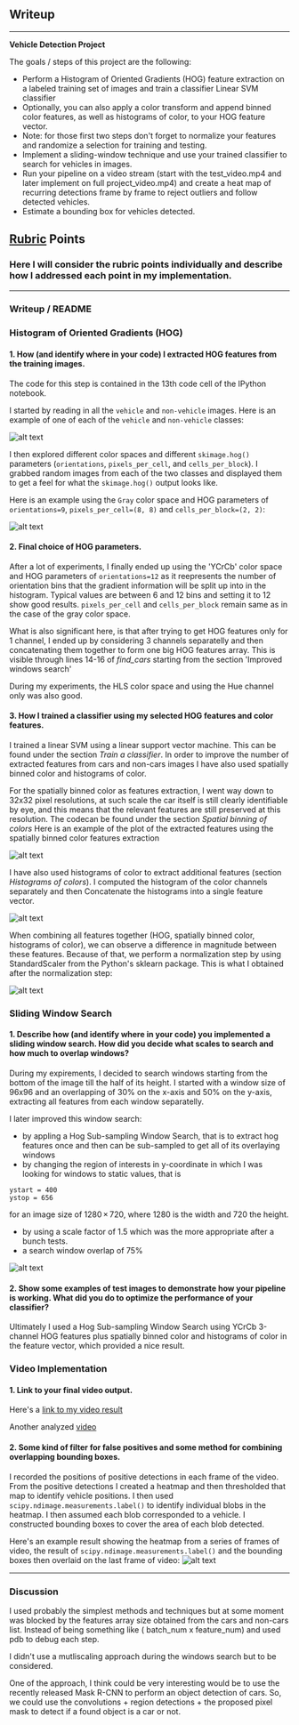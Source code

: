 ## Writeup 

---

**Vehicle Detection Project**

The goals / steps of this project are the following:

* Perform a Histogram of Oriented Gradients (HOG) feature extraction on a labeled training set of images and train a classifier Linear SVM classifier
* Optionally, you can also apply a color transform and append binned color features, as well as histograms of color, to your HOG feature vector. 
* Note: for those first two steps don't forget to normalize your features and randomize a selection for training and testing.
* Implement a sliding-window technique and use your trained classifier to search for vehicles in images.
* Run your pipeline on a video stream (start with the test_video.mp4 and later implement on full project_video.mp4) and create a heat map of recurring detections frame by frame to reject outliers and follow detected vehicles.
* Estimate a bounding box for vehicles detected.

[//]: # (Image References)
[image1]: ./output_images/car_notcar_example.png
[image2]: ./output_images/hog_visualization.png
[image3]: ./output_images/spatially_binned_feature.png
[image4]: ./output_images/histogram_colors.png
[image5]: ./output_images/normalized_features.png
[image6]: ./output_images/hog_subsampling_window_search.png
[image7]: ./output_images/car_positions.png


## [Rubric](https://review.udacity.com/#!/rubrics/513/view) Points
### Here I will consider the rubric points individually and describe how I addressed each point in my implementation.  

---
### Writeup / README


### Histogram of Oriented Gradients (HOG)

#### 1. How (and identify where in your code) I extracted HOG features from the training images.

The code for this step is contained in the 13th code cell of the IPython notebook.  

I started by reading in all the `vehicle` and `non-vehicle` images.  Here is an example of one of each of the `vehicle` and `non-vehicle` classes:

![alt text][image1]

I then explored different color spaces and different `skimage.hog()` parameters (`orientations`, `pixels_per_cell`, and `cells_per_block`).  I grabbed random images from each of the two classes and displayed them to get a feel for what the `skimage.hog()` output looks like.

Here is an example using the `Gray` color space and HOG parameters of `orientations=9`, `pixels_per_cell=(8, 8)` and `cells_per_block=(2, 2)`:


![alt text][image2]


#### 2. Final choice of HOG parameters.

After a lot of experiments, I finally ended up using the 'YCrCb' color space and HOG parameters of `orientations=12` as it reepresents the number of orientation bins that the gradient information will be split up into in the histogram. Typical values are between 6 and 12 bins and setting it to 12 show good results.  `pixels_per_cell` and  `cells_per_block` remain same as in the case of the gray color space.

What is also significant here, is that after trying to get HOG features only for 1 channel, I ended up by considering 3 channels separatelly and then concatenating them together to form one big HOG features array.
This is visible through lines 14-16 of *find_cars* starting from the section 'Improved windows search'

During my experiments, the HLS color space and using the Hue channel only was also good.


#### 3. How I trained a classifier using my selected HOG features and color features.

I trained a linear SVM using a linear support vector machine. This can be found under the section *Train a classifier*.
In order to improve the number of extracted features from cars and non-cars images I have also used spatially binned color and histograms of color.

For the spatially binned color as features extraction, I went way down to 32x32 pixel resolutions, at such scale the car itself is still clearly identifiable by eye, and this means that the relevant features are still preserved at this resolution. The codecan be found under the section *Spatial binning of colors* Here is an example of the plot of the extracted features using the spatially binned color features extraction

![alt text][image3]

I have also used histograms of color to extract additional features (section *Histograms of colors*). I computed the histogram of the color channels separately and then Concatenate the histograms into a single feature vector.

![alt text][image4]

When combining all features together (HOG, spatially binned color, histograms of color), we can observe a difference in magnitude between these features. Because of that, we perform a normalization step by using StandardScaler from the Python's sklearn package. This is what I obtained after the normalization step:

![alt text][image5]


### Sliding Window Search

#### 1. Describe how (and identify where in your code) you implemented a sliding window search.  How did you decide what scales to search and how much to overlap windows?

During my expirements, I decided to search windows starting from the bottom of the image till the half of its height.
I started with a window size of 96x96 and an overlapping of 30% on the x-axis and 50% on the y-axis, extracting all features from each window separatelly.

I later improved this window search:
- by appling a Hog Sub-sampling Window Search, that is to extract hog features once and then can be sub-sampled to get all of its overlaying windows
- by changing the region of interests in y-coordinate in which I was looking for windows to static values, that is

```
ystart = 400
ystop = 656
```
for an image size of 1280 × 720, where 1280 is the width and 720 the height.

- by using a scale factor of 1.5 which was the more appropriate after a bunch tests.
- a search window overlap of 75%

![alt text][image6]

#### 2. Show some examples of test images to demonstrate how your pipeline is working.  What did you do to optimize the performance of your classifier?

Ultimately I used a Hog Sub-sampling Window Search using YCrCb 3-channel HOG features plus spatially binned color and histograms of color in the feature vector, which provided a nice result.  

### Video Implementation

#### 1. Link to your final video output.  
Here's a [link to my video result](./videos_output/test_video.mp4)

Another analyzed [video](./videos_output/project_video.mp4)


#### 2. Some kind of filter for false positives and some method for combining overlapping bounding boxes.

I recorded the positions of positive detections in each frame of the video.  From the positive detections I created a heatmap and then thresholded that map to identify vehicle positions.  I then used `scipy.ndimage.measurements.label()` to identify individual blobs in the heatmap.  I then assumed each blob corresponded to a vehicle.  I constructed bounding boxes to cover the area of each blob detected.  

Here's an example result showing the heatmap from a series of frames of video, the result of `scipy.ndimage.measurements.label()` and the bounding boxes then overlaid on the last frame of video:
![alt text][image7]

---

### Discussion

I used probably the simplest methods and techniques but at some moment was blocked by the features array size obtained from the cars and non-cars list. 
Instead of being something like ( batch_num x feature_num) and used pdb to debug each step.

I didn't use a mutliscaling approach during the windows search but to be considered. 

One of the approach, I think could be very interesting would be to use the recently released Mask R-CNN to perform an object detection of cars. So, we could use the convolutions + region detections + the proposed pixel mask to detect if a found object is a car or not. 
 

